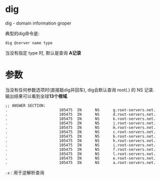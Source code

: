 # dig #

dig - domain information groper

典型的dig命令是:

	dig @server name type

当没有指定 type 时, 默认是查询 **A记录**

# 参数 #

当没有任何参数选项时(直接敲dig并回车), dig会默认查询 root(.) 的 NS 记录.  
输出结果可以看到全球**13个根域**.

	;; ANSWER SECTION:
	.                       105475  IN      NS      g.root-servers.net.
	.                       105475  IN      NS      d.root-servers.net.
	.                       105475  IN      NS      k.root-servers.net.
	.                       105475  IN      NS      j.root-servers.net.
	.                       105475  IN      NS      m.root-servers.net.
	.                       105475  IN      NS      c.root-servers.net.
	.                       105475  IN      NS      b.root-servers.net.
	.                       105475  IN      NS      h.root-servers.net.
	.                       105475  IN      NS      i.root-servers.net.
	.                       105475  IN      NS      f.root-servers.net.
	.                       105475  IN      NS      l.root-servers.net.
	.                       105475  IN      NS      e.root-servers.net.
	.                       105475  IN      NS      a.root-servers.net.

`-x` : 用于逆解析查询

